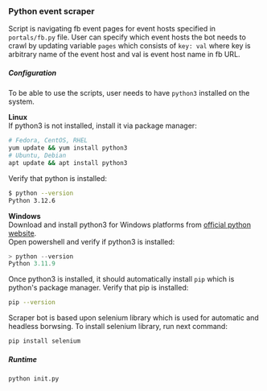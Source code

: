 ### Python event scraper

Script is navigating fb event pages for event hosts specified in `portals/fb.py` file. User can specify which event hosts the bot needs to crawl by updating variable `pages` which consists of `key: val` where key is arbitrary name of the event host and val is event host name in fb URL.

##### Configuration
To be able to use the scripts, user needs to have `python3` installed on the system.

**Linux**\
If python3 is not installed, install it via package manager:
```bash
# Fedora, CentOS, RHEL
yum update && yum install python3
# Ubuntu, Debian
apt update && apt install python3 
```
Verify that python is installed:
```bash
$ python --version
Python 3.12.6
```

**Windows**\
Download and install python3 for Windows platforms from [official python website](https://www.python.org/downloads/windows). \
Open powershell and verify if python3 is installed:
```powershell
> python --version
Python 3.11.9  
```

Once python3 is installed, it should automatically install `pip` which is python's package manager.
Verify that pip is installed:
```bash
pip --version
```

Scraper bot is based upon selenium library which is used for automatic and headless borwsing.
To install selenium library, run next command:
```bash
pip install selenium
```


##### Runtime
```
python init.py
```
